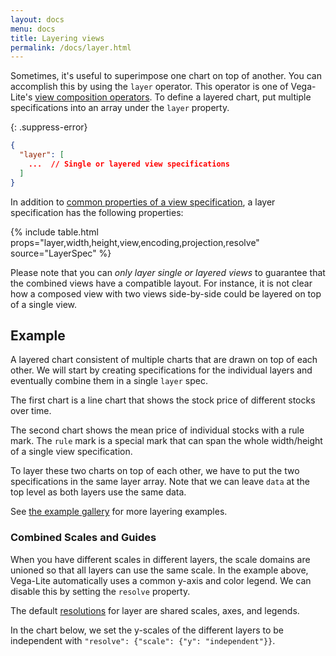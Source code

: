 ```yaml
---
layout: docs
menu: docs
title: Layering views
permalink: /docs/layer.html
---
```


Sometimes, it's useful to superimpose one chart on top of another. You can accomplish this by using the `layer` operator. This operator is one of Vega-Lite's [view composition operators](composition.html). To define a layered chart, put multiple specifications into an array under the `layer` property.

{: .suppress-error}

```json
{
  "layer": [
    ...  // Single or layered view specifications
  ]
}
```

In addition to [common properties of a view specification](spec.html#common), a layer specification has the following properties:

{% include table.html props="layer,width,height,view,encoding,projection,resolve" source="LayerSpec" %}

Please note that you can _only layer single or layered views_ to guarantee that the combined views have a compatible layout. For instance, it is not clear how a composed view with two views side-by-side could be layered on top of a single view.

## Example

A layered chart consistent of multiple charts that are drawn on top of each other. We will start by creating specifications for the individual layers and eventually combine them in a single `layer` spec.

The first chart is a line chart that shows the stock price of different stocks over time.

<div class="vl-example" data-name="line_color"></div>

The second chart shows the mean price of individual stocks with a rule mark. The `rule` mark is a special mark that can span the whole width/height of a single view specification.

<div class="vl-example" data-name="rule_color_mean"></div>

To layer these two charts on top of each other, we have to put the two specifications in the same layer array. Note that we can leave `data` at the top level as both layers use the same data.

<div class="vl-example" data-name="layer_line_color_rule"></div>

See [the example gallery]({{site.baseurl}}/examples/#layering) for more layering examples.

### Combined Scales and Guides

When you have different scales in different layers, the scale domains are unioned so that all layers can use the same scale. In the example above, Vega-Lite automatically uses a common y-axis and color legend. We can disable this by setting the `resolve` property.

The default [resolutions](resolve.html) for layer are shared scales, axes, and legends.

In the chart below, we set the y-scales of the different layers to be independent with `"resolve": {"scale": {"y": "independent"}}`.

<div class="vl-example" data-name="layer_bar_dual_axis"></div>
